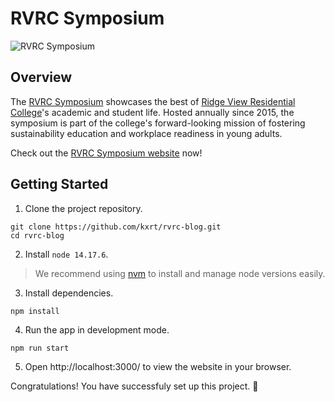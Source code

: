 # RVRC Symposium

![RVRC Symposium](/docs/assets/website.png)

## Overview

The [RVRC Symposium](https://rvrc-blog.vercel.app/) showcases the best of [Ridge View Residential College](https://rvrc.nus.edu.sg/)'s academic and student life. Hosted annually since 2015, the symposium is part of the college's forward-looking mission of fostering sustainability education and workplace readiness in young adults.

Check out the [RVRC Symposium website](https://rvrc-blog.vercel.app/) now!

## Getting Started

1. Clone the project repository.

```
git clone https://github.com/kxrt/rvrc-blog.git
cd rvrc-blog
```

2. Install `node 14.17.6`.

> We recommend using [nvm](https://github.com/nvm-sh/nvm?tab=readme-ov-file#installing-and-updating) to install and manage node versions easily.

3. Install dependencies.

```
npm install
```

4. Run the app in development mode.

```
npm run start
```

5. Open http://localhost:3000/ to view the website in your browser.

Congratulations! You have successfuly set up this project. :tada:
